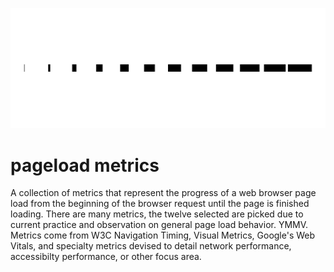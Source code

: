 ![progressive fade in](perf-glyph-fade-in.png "Progression Through Page Load")

# pageload metrics

A collection of metrics that represent the progress of a web browser page load from the beginning of the browser request until the page is finished loading. There are many metrics, the twelve selected are picked due to current practice and observation on general page load behavior. YMMV. Metrics come from W3C Navigation Timing, Visual Metrics, Google's Web Vitals, and specialty metrics devised to detail network performance, accessibilty performance, or other focus area.
